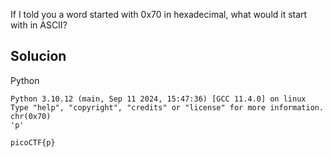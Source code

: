 If I told you a word started with 0x70 in hexadecimal, what would it start with in ASCII?

## Solucion
Python
```
Python 3.10.12 (main, Sep 11 2024, 15:47:36) [GCC 11.4.0] on linux
Type "help", "copyright", "credits" or "license" for more information.
chr(0x70)
'p'

picoCTF{p}
```
